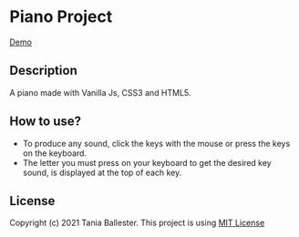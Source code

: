 # Piano Project
[Demo](https://tbm85.github.io/Demo-Piano-Project/)

## Description
A piano made with Vanilla Js, CSS3 and HTML5.

## How to use?
* To produce any sound, click the keys with the mouse or press the keys on the keyboard.
* The letter you must press on your keyboard to get the desired key sound, is displayed at the top of each key.

## License
Copyright (c) 2021 Tania Ballester. This project is using [MIT License](LICENSE.md)